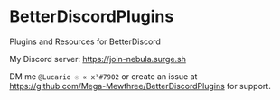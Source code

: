 # BetterDiscordPlugins

Plugins and Resources for BetterDiscord

My Discord server: https://join-nebula.surge.sh

DM me `@Lucario ☉ ∝ x²#7902` or create an issue at https://github.com/Mega-Mewthree/BetterDiscordPlugins for support.
